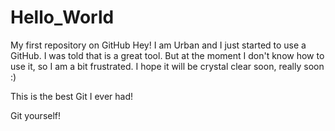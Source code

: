 # Hello_World
My first repository on GitHub
Hey! I am Urban and I just started to use a GitHub. I was told that is a great tool. But at the moment I don't know how to use it, so I am a bit frustrated. I hope it will be crystal clear soon, really soon :)

This is the best Git I ever had! 

Git yourself!
